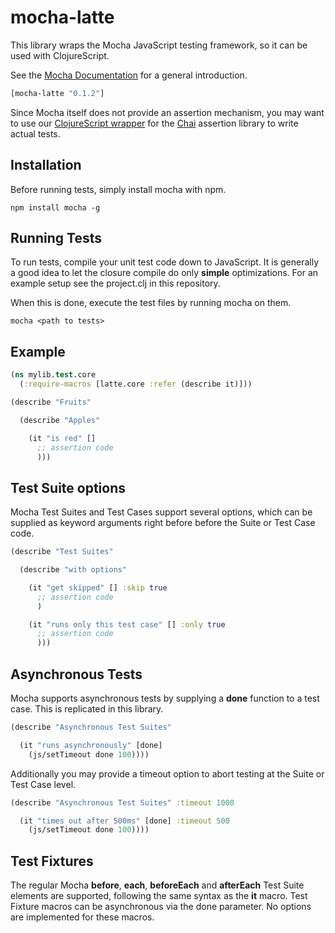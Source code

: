 mocha-latte
===========

This library wraps the Mocha JavaScript testing framework,
so it can be used with ClojureScript.

See the [Mocha Documentation](http://mochajs.org/) for a general
introduction.

```clojure
[mocha-latte "0.1.2"]
```

Since Mocha itself does not provide an assertion mechanism, you may want to
use our [ClojureScript wrapper](https://github.com/contentjon/chai-latte) for the
[Chai](http://chaijs.com/) assertion library to write actual tests.

Installation
------------

Before running tests, simply install mocha with npm.

    npm install mocha -g

Running Tests
-------------

To run tests, compile your unit test code down to JavaScript.
It is generally a good idea to let the closure compile do only __simple__ optimizations.
For an example setup see the project.clj in this repository.

When this is done, execute the test files by running mocha on them.

    mocha <path to tests>

Example
----------

```clojure
(ns mylib.test.core
  (:require-macros [latte.core :refer (describe it)]))

(describe "Fruits"

  (describe "Apples"

    (it "is red" []
      ;; assertion code
      )))
```

Test Suite options
------------------

Mocha Test Suites and Test Cases support several options, which can be supplied
as keyword arguments right before before the Suite or Test Case code.

```clojure
(describe "Test Suites"

  (describe "with options"

    (it "get skipped" [] :skip true
      ;; assertion code
      )

    (it "runs only this test case" [] :only true
      ;; assertion code
      )))
```

Asynchronous Tests
------------------

Mocha supports asynchronous tests by supplying a __done__ function to a test case.
This is replicated in this library.

```clojure
(describe "Asynchronous Test Suites"

  (it "runs asynchronously" [done]
    (js/setTimeout done 100))))
```


Additionally you may provide a timeout option to abort testing
at the Suite or Test Case level.

```clojure
(describe "Asynchronous Test Suites" :timeout 1000

  (it "times out after 500ms" [done] :timeout 500
    (js/setTimeout done 100))))
```

Test Fixtures
-------------

The regular Mocha __before__, __each__, __beforeEach__ and __afterEach__ Test Suite elements are supported,
following the same syntax as the __it__ macro. Test Fixture macros can be asynchronous via the
done parameter. No options are implemented for these macros.
